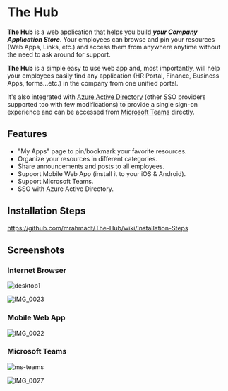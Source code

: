 
# The Hub

**The Hub** is a web application that helps you build ***your Company Application Store***. Your employees can browse and pin your resources (Web Apps, Links, etc.) and access them from anywhere anytime without the need to ask around for support.


**The Hub** is a simple easy to use web app and, most importantly, will help your employees easily find any application (HR Portal, Finance, Business Apps, forms...etc.) in the company from one unified portal.

It's also integrated with [Azure Active Directory](https://www.google.com/url?sa=t&rct=j&q=&esrc=s&source=web&cd=&cad=rja&uact=8&ved=2ahUKEwjciN-2hubqAhXFzIUKHVmaC50QFjAJegQIARAB&url=https%3A%2F%2Fdocs.microsoft.com%2Fen-us%2Fazure%2Factive-directory%2Ffundamentals%2Factive-directory-whatis&usg=AOvVaw3Y4jZSujeXwZpUX0VNFYQZ) (other SSO providers supported too with few modifications) to provide a single sign-on experience and can be accessed from [Microsoft Teams](https://www.google.com/url?sa=t&rct=j&q=&esrc=s&source=web&cd=&cad=rja&uact=8&ved=2ahUKEwjVj7DEhubqAhVB1BoKHSgHCBkQFjAAegQIBBAC&url=https%3A%2F%2Fwww.microsoft.com%2Fen-us%2Fmicrosoft-365%2Fmicrosoft-teams%2Fgroup-chat-software&usg=AOvVaw3pgLm_fduw13E3nS-Yxxkk) directly.

## Features
- "My Apps" page to pin/bookmark your favorite resources.
- Organize your resources in different categories.
- Share announcements and posts to all employees.
- Support Mobile Web App (install it to your iOS & Android).
- Support Microsoft Teams.
- SSO with Azure Active Directory.

## Installation Steps

https://github.com/mrahmadt/The-Hub/wiki/Installation-Steps

## Screenshots

### Internet Browser
![desktop1](https://user-images.githubusercontent.com/957921/88496518-06a25e80-cfc6-11ea-828a-69613e34f52d.png)

![IMG_0023](https://user-images.githubusercontent.com/957921/88452831-9e8b3580-ce6a-11ea-89b4-bd56b448d05f.gif)

### Mobile Web App
![IMG_0022](https://user-images.githubusercontent.com/957921/88452838-a64ada00-ce6a-11ea-864f-60fa19f193e3.gif)

### Microsoft Teams

![ms-teams](https://user-images.githubusercontent.com/957921/88456780-3ef05280-ce89-11ea-8917-d97a3da204de.gif)

![IMG_0027](https://user-images.githubusercontent.com/957921/88453187-6fc28e80-ce6d-11ea-903d-29ecb56870a8.gif)


